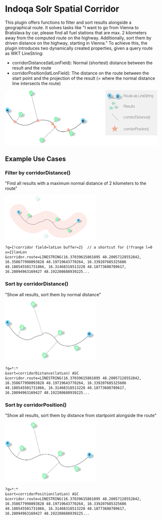 # Indoqa Solr Spatial Corridor

This plugin offers functions to filter and sort results alongside a geographical route. It solves tasks like "I want to go from Vienna to Bratislava by car, please find all fuel stations that are max. 2 kilometers away from the computed route on the highway. Additionally, sort them by driven distance on the highway, starting in Vienna." To achieve this, the plugin introduces two dynamically created properties, given a query route as WKT LineString:

  * corridorDistance(latLonField): Normal (shortest) distance between the result and the route
  * corridorPosition(latLonField): The distance on the route between the start point and the projection of the result (= where the normal distance line intersects the route)

![Solr spatial corridor legend](/docs/solr_spatial_corridor_legend.png)

## Example Use Cases

### Filter by corridorDistance()

"Find all results with a maximum normal distance of 2 kilometers to the route"

![Solr spatial corridor filter](/docs/solr_spatial_corridor_filter.png)

```
?q={!corridor field=latLon buffer=2}  // a shortcut for {!frange l=0 u=2}lanLon
&corridor.route=LINESTRING(16.37039615861895 48.20057128552842, 16.358677998093828 48.19719643770264, 16.339207685325686 48.188545501731866, 16.31468318513228 48.18773608789617, 16.28094963169427 48.192208688939225... 
```

### Sort by corridorDistance()

"Show all results, sort them by normal distance"

![Solr spatial distance sort](/docs/solr_spatial_corridor_sort_distance.png)

```
?q=*:*
&sort=corridorDistance(latLon) ASC
&corridor.route=LINESTRING(16.37039615861895 48.20057128552842, 16.358677998093828 48.19719643770264, 16.339207685325686 48.188545501731866, 16.31468318513228 48.18773608789617, 16.28094963169427 48.192208688939225... 
```

### Sort by corridorPosition()

"Show all results, sort them by distance from startpoint alongside the route"

![Solr spatial position sort](/docs/solr_spatial_corridor_sort_position.png)

```
?q=*:*
&sort=corridorPosition(latLon) ASC
&corridor.route=LINESTRING(16.37039615861895 48.20057128552842, 16.358677998093828 48.19719643770264, 16.339207685325686 48.188545501731866, 16.31468318513228 48.18773608789617, 16.28094963169427 48.192208688939225... 
```
